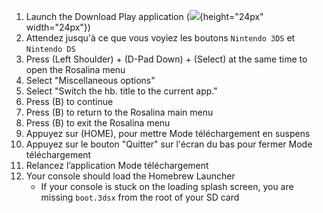 1. Launch the Download Play application (![](/images/download-play-icon.png){height="24px" width="24px"})
2. Attendez jusqu'à ce que vous voyiez les boutons `Nintendo 3DS` et `Nintendo DS`
3. Press (Left Shoulder) + (D-Pad Down) + (Select) at the same time to open the Rosalina menu
4. Select "Miscellaneous options"
5. Select "Switch the hb. title to the current app."
6. Press (B) to continue
7. Press (B) to return to the Rosalina main menu
8. Press (B) to exit the Rosalina menu
9. Appuyez sur (HOME), pour mettre Mode téléchargement en suspens
10. Appuyez sur le bouton "Quitter" sur l'écran du bas pour fermer Mode téléchargement
11. Relancez l’application Mode téléchargement
12. Your console should load the Homebrew Launcher
    - If your console is stuck on the loading splash screen, you are missing `boot.3dsx` from the root of your SD card
